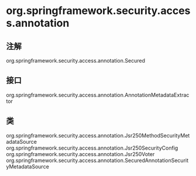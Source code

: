 # org.springframework.security.access.annotation

## 注解

org.springframework.security.access.annotation.Secured

## 接口

org.springframework.security.access.annotation.AnnotationMetadataExtractor<A extends java.lang.annotation.Annotation>

## 类

org.springframework.security.access.annotation.Jsr250MethodSecurityMetadataSource
org.springframework.security.access.annotation.Jsr250SecurityConfig
org.springframework.security.access.annotation.Jsr250Voter
org.springframework.security.access.annotation.SecuredAnnotationSecurityMetadataSource




